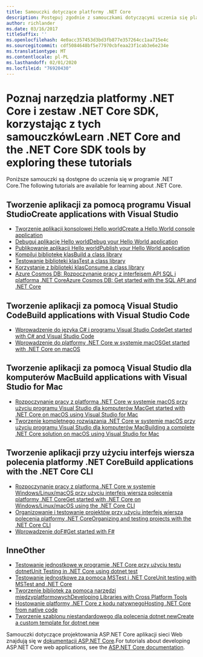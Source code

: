 ```yaml
---
title: Samouczki dotyczące platformy .NET Core
description: Postępuj zgodnie z samouczkami dotyczącymi uczenia się platformy .NET Core, aby tworzyć aplikacje i biblioteki na komputerach Mac, Linux i Windows.
author: richlander
ms.date: 03/16/2017
titleSuffix: ''
ms.openlocfilehash: 4e0acc357453d3bd3fb877e357264cc1aa715e4c
ms.sourcegitcommit: cdf5084648bf5e77970cbfeaa23f1cab3e6e234e
ms.translationtype: MT
ms.contentlocale: pl-PL
ms.lasthandoff: 02/01/2020
ms.locfileid: "76920430"
---
```

# <a name="learn-net-core-and-the-net-core-sdk-tools-by-exploring-these-tutorials"></a><span data-ttu-id="67b66-103">Poznaj narzędzia platformy .NET Core i zestaw .NET Core SDK, korzystając z tych samouczków</span><span class="sxs-lookup"><span data-stu-id="67b66-103">Learn .NET Core and the .NET Core SDK tools by exploring these tutorials</span></span>

<span data-ttu-id="67b66-104">Poniższe samouczki są dostępne do uczenia się w programie .NET Core.</span><span class="sxs-lookup"><span data-stu-id="67b66-104">The following tutorials are available for learning about .NET Core.</span></span>

## <a name="create-applications-with-visual-studio"></a><span data-ttu-id="67b66-105">Tworzenie aplikacji za pomocą programu Visual Studio</span><span class="sxs-lookup"><span data-stu-id="67b66-105">Create applications with Visual Studio</span></span>

- [<span data-ttu-id="67b66-106">Tworzenie aplikacji konsolowej Hello world</span><span class="sxs-lookup"><span data-stu-id="67b66-106">Create a Hello World console application</span></span>](with-visual-studio.md)
- [<span data-ttu-id="67b66-107">Debuguj aplikację Hello world</span><span class="sxs-lookup"><span data-stu-id="67b66-107">Debug your Hello World application</span></span>](debugging-with-visual-studio.md)
- [<span data-ttu-id="67b66-108">Publikowanie aplikacji Hello world</span><span class="sxs-lookup"><span data-stu-id="67b66-108">Publish your Hello World application</span></span>](publishing-with-visual-studio.md)
- [<span data-ttu-id="67b66-109">Kompiluj bibliotekę klas</span><span class="sxs-lookup"><span data-stu-id="67b66-109">Build a class library</span></span>](library-with-visual-studio.md)
- [<span data-ttu-id="67b66-110">Testowanie biblioteki klas</span><span class="sxs-lookup"><span data-stu-id="67b66-110">Test a class library</span></span>](testing-library-with-visual-studio.md)
- [<span data-ttu-id="67b66-111">Korzystanie z biblioteki klas</span><span class="sxs-lookup"><span data-stu-id="67b66-111">Consume a class library</span></span>](consuming-library-with-visual-studio.md)
- [<span data-ttu-id="67b66-112">Azure Cosmos DB: Rozpoczynanie pracy z interfejsem API SQL i platformą .NET Core</span><span class="sxs-lookup"><span data-stu-id="67b66-112">Azure Cosmos DB: Get started with the SQL API and .NET Core</span></span>](/azure/cosmos-db/sql-api-dotnetcore-get-started)

## <a name="build-applications-with-visual-studio-code"></a><span data-ttu-id="67b66-113">Tworzenie aplikacji za pomocą Visual Studio Code</span><span class="sxs-lookup"><span data-stu-id="67b66-113">Build applications with Visual Studio Code</span></span>

- [<span data-ttu-id="67b66-114">Wprowadzenie do języka C# i programu Visual Studio Code</span><span class="sxs-lookup"><span data-stu-id="67b66-114">Get started with C# and Visual Studio Code</span></span>](with-visual-studio-code.md)
- [<span data-ttu-id="67b66-115">Wprowadzenie do platformy .NET Core w systemie macOS</span><span class="sxs-lookup"><span data-stu-id="67b66-115">Get started with .NET Core on macOS</span></span>](using-on-macos.md)

## <a name="build-applications-with-visual-studio-for-mac"></a><span data-ttu-id="67b66-116">Tworzenie aplikacji za pomocą Visual Studio dla komputerów Mac</span><span class="sxs-lookup"><span data-stu-id="67b66-116">Build applications with Visual Studio for Mac</span></span>

- [<span data-ttu-id="67b66-117">Rozpoczynanie pracy z platformą .NET Core w systemie macOS przy użyciu programu Visual Studio dla komputerów Mac</span><span class="sxs-lookup"><span data-stu-id="67b66-117">Get started with .NET Core on macOS using Visual Studio for Mac</span></span>](using-on-mac-vs.md)
- [<span data-ttu-id="67b66-118">Tworzenie kompletnego rozwiązania .NET Core w systemie macOS przy użyciu programu Visual Studio dla komputerów Mac</span><span class="sxs-lookup"><span data-stu-id="67b66-118">Building a complete .NET Core solution on macOS using Visual Studio for Mac</span></span>](using-on-mac-vs-full-solution.md)

## <a name="build-applications-with-the-net-core-cli"></a><span data-ttu-id="67b66-119">Tworzenie aplikacji przy użyciu interfejs wiersza polecenia platformy .NET Core</span><span class="sxs-lookup"><span data-stu-id="67b66-119">Build applications with the .NET Core CLI</span></span>

- [<span data-ttu-id="67b66-120">Rozpoczynanie pracy z platformą .NET Core w systemie Windows/Linux/macOS przy użyciu interfejs wiersza polecenia platformy .NET Core</span><span class="sxs-lookup"><span data-stu-id="67b66-120">Get started with .NET Core on Windows/Linux/macOS using the .NET Core CLI</span></span>](cli-create-console-app.md)
- [<span data-ttu-id="67b66-121">Organizowanie i testowanie projektów przy użyciu interfejs wiersza polecenia platformy .NET Core</span><span class="sxs-lookup"><span data-stu-id="67b66-121">Organizing and testing projects with the .NET Core CLI</span></span>](testing-with-cli.md)
- [<span data-ttu-id="67b66-122">Wprowadzenie doF#</span><span class="sxs-lookup"><span data-stu-id="67b66-122">Get started with F#</span></span>](../../fsharp/get-started/get-started-command-line.md)

## <a name="other"></a><span data-ttu-id="67b66-123">Inne</span><span class="sxs-lookup"><span data-stu-id="67b66-123">Other</span></span>

- [<span data-ttu-id="67b66-124">Testowanie jednostkowe w programie .NET Core przy użyciu testu dotnet</span><span class="sxs-lookup"><span data-stu-id="67b66-124">Unit Testing in .NET Core using dotnet test</span></span>](../testing/unit-testing-with-dotnet-test.md)
- [<span data-ttu-id="67b66-125">Testowanie jednostkowe za pomocą MSTest i .NET Core</span><span class="sxs-lookup"><span data-stu-id="67b66-125">Unit testing with MSTest and .NET Core</span></span>](../testing/unit-testing-with-mstest.md)
- [<span data-ttu-id="67b66-126">Tworzenie bibliotek za pomocą narzędzi międzyplatformowych</span><span class="sxs-lookup"><span data-stu-id="67b66-126">Developing Libraries with Cross Platform Tools</span></span>](libraries.md)
- [<span data-ttu-id="67b66-127">Hostowanie platformy .NET Core z kodu natywnego</span><span class="sxs-lookup"><span data-stu-id="67b66-127">Hosting .NET Core from native code</span></span>](netcore-hosting.md)
- [<span data-ttu-id="67b66-128">Tworzenie szablonu niestandardowego dla polecenia dotnet new</span><span class="sxs-lookup"><span data-stu-id="67b66-128">Create a custom template for dotnet new</span></span>](cli-templates-create-item-template.md)

<span data-ttu-id="67b66-129">Samouczki dotyczące projektowania ASP.NET Core aplikacji sieci Web znajdują się w [dokumentacji ASP.NET Core](/aspnet/core/).</span><span class="sxs-lookup"><span data-stu-id="67b66-129">For tutorials about developing ASP.NET Core web applications, see the [ASP.NET Core documentation](/aspnet/core/).</span></span>
